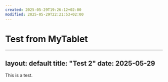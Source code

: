 ```yaml
---
created: 2025-05-29T19:26:12+02:00
modified: 2025-05-29T22:21:53+02:00
---
```


# Test from MyTablet

---
layout: default
title: "Test 2"
date: 2025-05-29
---

This is a test.
